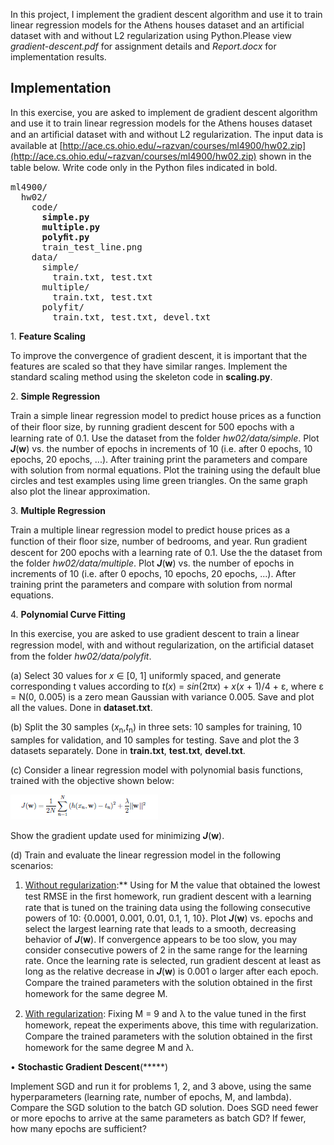 In this project, I implement the gradient descent algorithm and use it to
train linear regression models for the Athens houses dataset and an artificial dataset with
and without L2 regularization using Python.Please view *gradient-descent.pdf* for assignment details and *Report.docx* for implementation results.

## Implementation

In this exercise, you are asked to implement de gradient descent algorithm and use it to
train linear regression models for the Athens houses dataset and an artiﬁcial dataset with
and without L2 regularization. The input data is available at [http://ace.cs.ohio.edu/~razvan/courses/ml4900/hw02.zip](http://ace.cs.ohio.edu/~razvan/courses/ml4900/hw02.zip)
shown in the table below. Write code only in the Python ﬁles indicated in bold.

<pre>
ml4900/
  hw02/
    code/
      <b>simple.py
      multiple.py 
      polyﬁt.py</b>
      train_test_line.png
    data/
      simple/
        train.txt, test.txt
      multiple/
        train.txt, test.txt
      polyfit/
        train.txt, test.txt, devel.txt
</pre>

1\. **Feature Scaling**

To improve the convergence of gradient descent, it is important that the features are
scaled so that they have similar ranges. Implement the standard scaling method using
the skeleton code in **scaling.py**.

2\. **Simple Regression**

Train a simple linear regression model to predict house prices as a function of their
ﬂoor size, by running gradient descent for 500 epochs with a learning rate of 0.1. Use
the dataset from the folder *hw02/data/simple*. Plot ***J***(**w**) vs. the number of epochs
in increments of 10 (i.e. after 0 epochs, 10 epochs, 20 epochs, ...). After training print
the parameters and compare with solution from normal equations. Plot the training
using the default blue circles and test examples using lime green triangles. On the
same graph also plot the linear approximation.

3\. **Multiple Regression**

Train a multiple linear regression model to predict house prices as a function of their
ﬂoor size, number of bedrooms, and year. Run gradient descent for 200 epochs with a
learning rate of 0.1. Use the the dataset from the folder *hw02/data/multiple*. Plot
***J***(**w**) vs. the number of epochs in increments of 10 (i.e. after 0 epochs, 10 epochs,
20 epochs, ...). After training print the parameters and compare with solution from
normal equations.

4\. **Polynomial Curve Fitting** 

In this exercise, you are asked to use gradient descent to train a linear regression model,
with and without regularization, on the artiﬁcial dataset from the folder *hw02/data/polyfit*.

(a) Select 30 values for *x* ∈ [0, 1] uniformly spaced, and generate corresponding t
values according to *t*(*x*) = *sin*(2π*x*) + *x*(*x* + 1)/4 + ε, where ε = N(0, 0.005) is a
zero mean Gaussian with variance 0.005. Save and plot all the values. Done in **dataset.txt**.

(b) Split the 30 samples (*x*<sub>n</sub>,*t*<sub>n</sub>) in three sets: 10 samples for training, 10 samples for
validation, and 10 samples for testing. Save and plot the 3 datasets separately.
Done in **train.txt**, **test.txt**, **devel.txt**.

(c) Consider a linear regression model with polynomial basis functions, trained with the objective shown below:

![](images/eq1.png)

Show the gradient update used for minimizing ***J***(**w**).

(d) Train and evaluate the linear regression model in the following scenarios:

1. <u>Without regularization</u>:** Using for M the value that obtained the lowest test
RMSE in the ﬁrst homework, run gradient descent with a learning rate that
is tuned on the training data using the following consecutive powers of 10:
{0.0001, 0.001, 0.01, 0.1, 1, 10}. Plot ***J***(**w**) vs. epochs and select the largest
learning rate that leads to a smooth, decreasing behavior of ***J***(**w**). If convergence appears to be too slow, 
you may consider consecutive powers of 2 in the same range for the learning rate. Once the learning rate is selected, 
run gradient descent at least as long as the relative decrease in ***J***(**w**) is 0.001 o larger after each epoch. 
Compare the trained parameters with the solution obtained in the ﬁrst homework for the same degree M.

2. <u>With regularization</u>: Fixing M = 9 and λ to the value tuned in the ﬁrst homework, repeat the experiments above, 
this time with regularization. Compare the trained parameters with the solution obtained in the ﬁrst homework for
the same degree M and λ.

• **Stochastic Gradient Descent**(*****)

Implement SGD and run it for problems 1, 2, and 3 above, using the same hyperparameters (learning rate, number of epochs, 
M, and lambda). Compare the SGD solution to the batch GD solution. Does SGD need fewer or more epochs
to arrive at the same parameters as batch GD? If fewer, how many epochs are sufficient?

